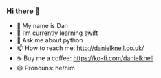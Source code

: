 ### Hi there 👋

- 🤘 My name is Dan
- 🌱 I’m currently learning swift
- 💬 Ask me about python
- 📫 How to reach me: http://danielknell.co.uk/
- :coffee: Buy me a coffee: https://ko-fi.com/danielknell
- 😄 Pronouns: he/him

<!--
**danielknell/danielknell** is a ✨ _special_ ✨ repository because its `README.md` (this file) appears on your GitHub profile.

Here are some ideas to get you started:

- 🔭 I’m currently working on ...
- 🌱 I’m currently learning ...
- 👯 I’m looking to collaborate on ...
- 🤔 I’m looking for help with ...
- 💬 Ask me about ...
- 📫 How to reach me: ...
- 😄 Pronouns: ...
- ⚡ Fun fact: ...
-->

